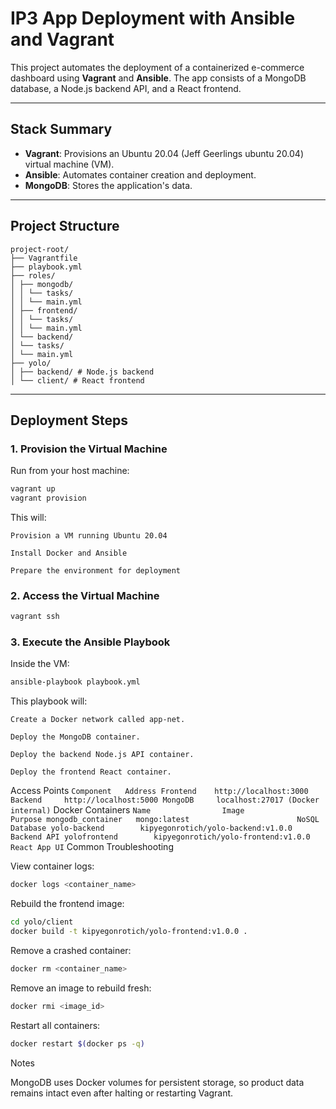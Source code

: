 # IP3 App Deployment with Ansible and Vagrant 

This project automates the deployment of a containerized e-commerce dashboard using **Vagrant** and **Ansible**. The app consists of a MongoDB database, a Node.js backend API, and a React frontend.

---

## Stack Summary

- **Vagrant**: Provisions an Ubuntu 20.04 (Jeff Geerlings ubuntu 20.04) virtual machine (VM).
- **Ansible**: Automates container creation and deployment.
- **MongoDB**: Stores the application's data.

---

## Project Structure
```
project-root/
├── Vagrantfile
├── playbook.yml
├── roles/
│ ├── mongodb/
│ │ └── tasks/
│ │ └── main.yml
│ ├── frontend/
│ │ └── tasks/
│ │ └── main.yml
│ └── backend/
│ └── tasks/
│ └── main.yml
├── yolo/
│ ├── backend/ # Node.js backend
│ └── client/ # React frontend
```

---

## Deployment Steps

### 1. Provision the Virtual Machine

Run from your host machine:

```bash
vagrant up 
vagrant provision
```
This will:

    Provision a VM running Ubuntu 20.04

    Install Docker and Ansible

    Prepare the environment for deployment

### 2. Access the Virtual Machine
```bash
vagrant ssh
```

### 3. Execute the Ansible Playbook

Inside the VM:
```bash
ansible-playbook playbook.yml
```

This playbook will:

    Create a Docker network called app-net.

    Deploy the MongoDB container.

    Deploy the backend Node.js API container.

    Deploy the frontend React container.

Access Points
    ```
    Component	Address
    Frontend	http://localhost:3000
    Backend	    http://localhost:5000
    MongoDB	    localhost:27017 (Docker internal)
    ```
Docker Containers
    ```
    Name	            Image	                            Purpose
    mongodb_container	mongo:latest	                    NoSQL Database
    yolo-backend	    kipyegonrotich/yolo-backend:v1.0.0	Backend API
    yolofrontend	    kipyegonrotich/yolo-frontend:v1.0.0	React App UI
    ```
Common Troubleshooting

View container logs:

```bash
docker logs <container_name>
```

Rebuild the frontend image:

```bash
cd yolo/client
docker build -t kipyegonrotich/yolo-frontend:v1.0.0 .
``` 

Remove a crashed container:

```bash
docker rm <container_name>
```

Remove an image to rebuild fresh:

```bash
docker rmi <image_id>
```

Restart all containers:

```bash
docker restart $(docker ps -q)
```

Notes

MongoDB uses Docker volumes for persistent storage, so product data remains intact even after halting or restarting Vagrant.


